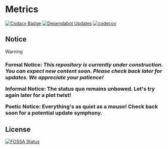 # Metrics
[![Codacy Badge](https://app.codacy.com/project/badge/Grade/e3b60b27ebca4575b4175229b837b341)](https://app.codacy.com/gh/Coders-Asylum/metrics/dashboard?utm_source=gh&utm_medium=referral&utm_content=&utm_campaign=Badge_grade) [![Dependabot Updates](https://github.com/Coders-Asylum/metrics/actions/workflows/dependabot/dependabot-updates/badge.svg)](https://github.com/Coders-Asylum/metrics/actions/workflows/dependabot/dependabot-updates) [![codecov](https://codecov.io/gh/Coders-Asylum/metrics/graph/badge.svg?token=eivrHgdhep)](https://codecov.io/gh/Coders-Asylum/metrics)

## Notice
> [!WARNING]  
> <h3><p><b>Formal Notice:</b> <i>This repository is currently under construction. You can expect new content soon. Please check back later for updates. We appreciate your patience!</i></p>
> <p><b>Informal Notice:</b> The status quo remains unbowed. Let's try again later for a plot twist!</p>
> <p><b>Poetic Notice:</b> Everything's as quiet as a mouse! Check back soon for a potential update symphony.</p></h3>




## License

[![FOSSA Status](https://app.fossa.com/api/projects/git%2Bgithub.com%2FCoders-Asylum%2Fmetrics.svg?type=large&issueType=license)](https://app.fossa.com/projects/git%2Bgithub.com%2FCoders-Asylum%2Fmetrics?ref=badge_large&issueType=license)
